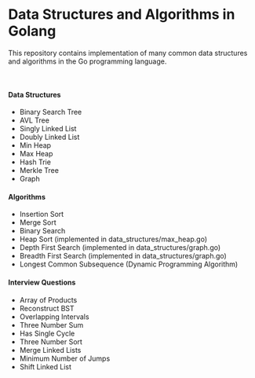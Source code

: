 # Data Structures and Algorithms in Golang

<p>This repository contains implementation of many common data structures
and algorithms in the Go programming language.</p>

</br>

<h4>Data Structures</h4>
<ul>
  <li>Binary Search Tree</li>
  <li>AVL Tree</li>
  <li>Singly Linked List</li>
  <li>Doubly Linked List</li>
  <li>Min Heap</li>
  <li>Max Heap</li>
  <li>Hash Trie</li>
  <li>Merkle Tree</li>
  <li>Graph</li>
</ul>

<h4>Algorithms</h4>
<ul>
  <li>Insertion Sort</li>
  <li>Merge Sort</li>
  <li>Binary Search</li>
  <li>Heap Sort (implemented in data_structures/max_heap.go)</li>
  <li>Depth First Search (implemented in data_structures/graph.go)</li>
  <li>Breadth First Search (implemented in data_structures/graph.go)</li>
  <li>Longest Common Subsequence (Dynamic Programming Algorithm)</li>
</ul>

<h4>Interview Questions</h4>
<ul>
  <li>Array of Products</li>
  <li>Reconstruct BST</li>
  <li>Overlapping Intervals</li>
  <li>Three Number Sum</li>
  <li>Has Single Cycle</li>
  <li>Three Number Sort</li>
  <li>Merge Linked Lists</li>
  <li>Minimum Number of Jumps</li>
  <li>Shift Linked List</li>
</ul>
